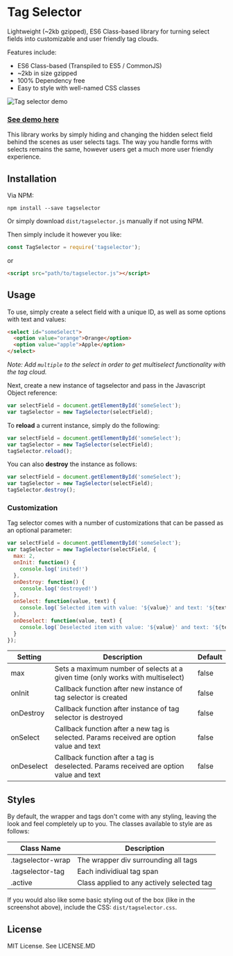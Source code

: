 # Tag Selector

Lightweight (~2kb gzipped), ES6 Class-based library for turning select fields into customizable and user friendly tag clouds.

Features include:

* ES6 Class-based (Transpiled to ES5 / CommonJS)
* ~2kb in size gzipped
* 100% Dependency free
* Easy to style with well-named CSS classes

![Tag selector demo](https://i.imgur.com/e9zYGgp.jpg)

### [See demo here](http://ryanfitzgerald.github.io/tagselector/)

This library works by simply hiding and changing the hidden select field behind the scenes as user selects tags. The way you handle forms with selects remains the same, however users get a much more user friendly experience.

## Installation

Via NPM:

```
npm install --save tagselector
```

Or simply download `dist/tagselector.js` manually if not using NPM.

Then simply include it however you like:

```javascript
const TagSelector = require('tagselector');
```

or

```html
<script src="path/to/tagselector.js"></script>
```

## Usage

To use, simply create a select field with a unique ID, as well as some options with text and values:

```html
<select id="someSelect">
  <option value="orange">Orange</option>
  <option value="apple">Apple</option>
</select>
```

*Note: Add `multiple` to the select in order to get multiselect functionality with the tag cloud.*

Next, create a new instance of tagselector and pass in the Javascript Object reference:

```javascript
var selectField = document.getElementById('someSelect');
var tagSelector = new TagSelector(selectField);
```

To **reload** a current instance, simply do the following:

```javascript
var selectField = document.getElementById('someSelect');
var tagSelector = new TagSelector(selectField);
tagSelector.reload();
```

You can also **destroy** the instance as follows:

```javascript
var selectField = document.getElementById('someSelect');
var tagSelector = new TagSelector(selectField);
tagSelector.destroy();
```
### Customization

Tag selector comes with a number of customizations that can be passed as an optional parameter:

```javascript
var selectField = document.getElementById('someSelect');
var tagSelector = new TagSelector(selectField, {
  max: 2,
  onInit: function() {
    console.log('inited!')
  },
  onDestroy: function() {
    console.log('destroyed!')
  },
  onSelect: function(value, text) {
    console.log(`Selected item with value: '${value}' and text: '${text}'`)
  },
  onDeselect: function(value, text) {
    console.log(`Deselected item with value: '${value}' and text: '${text}'`)
  }
});
```

| Setting | Description | Default |
| ------- | ----------- | ------- |
| max | Sets a maximum number of selects at a given time (only works with multiselect) | false |
| onInit | Callback function after new instance of tag selector is created | false |
| onDestroy | Callback function after instance of tag selector is destroyed | false |
| onSelect | Callback function after a new tag is selected. Params received are option value and text | false |
| onDeselect | Callback function after a tag is deselected. Params received are option value and text | false |

## Styles

By default, the wrapper and tags don't come with any styling, leaving the look and feel completely up to you. The classes available to style are as follows:

| Class Name | Description |
| ---------- | ----------- |
| .tagselector-wrap | The wrapper div surrounding all tags |
| .tagselector-tag | Each individiual tag span |
| .active | Class applied to any actively selected tag |

If you would also like some basic styling out of the box (like in the screenshot above), include the CSS:  ``dist/tagselector.css``.

## License

MIT License. See LICENSE.MD

